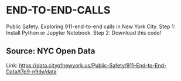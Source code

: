 # END-TO-END-CALLS
 Public Safety. Exploring 911-end-to-end calls in New York City.
Step 1: Install Python or Jupyter Notebook. Step 2: Download this code!
## Source: NYC Open Data
Link: https://data.cityofnewyork.us/Public-Safety/911-End-to-End-Data/t7p9-n9dy/data
